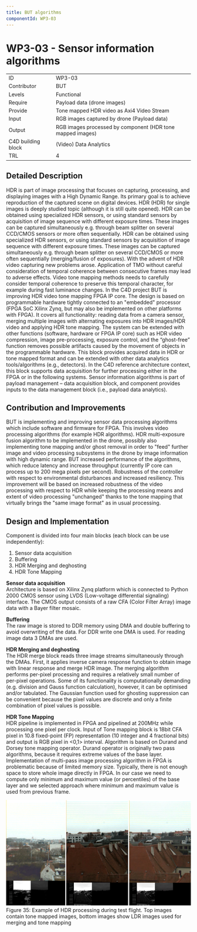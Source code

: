 ```yaml
---
title: BUT algorithms
componentId: WP3-03
---
```


# WP3-03 - Sensor information algorithms


|||
|-|-|
|ID|WP3-03|
|Contributor|BUT|
|Levels|Functional|
|Require|Payload data (drone images)|
|Provide|Tone mapped HDR video as Axi4 Video Stream|
|Input|RGB images captured by drone (Payload data)|
|Output|RGB images processed by component (HDR tone mapped images)|
|C4D building block|(Video) Data Analytics|
|TRL|4|

## Detailed Description

HDR is part of image processing that focuses on capturing, processing, and displaying images with a High Dynamic Range. Its primary goal is to achieve reproduction of the captured scene on digital devices. HDR (HDR) for single images is deeply studied topic (although it is still quite opened). HDR can be obtained using specialized HDR sensors, or using standard sensors by acquisition of image sequence with different exposure times. These images can be captured simultaneously e.g. through beam splitter on several CCD/CMOS sensors  or more often sequentially. HDR can be obtained using specialized HDR sensors, or using standard sensors by acquisition of image sequence with different exposure times. These images can be captured simultaneously e.g. through beam splitter on several CCD/CMOS or more often sequentially (merging/fusion of exposures). With the advent of HDR video capturing new problems arose. Application of TMO without careful consideration of temporal coherence between consecutive frames may lead to adverse effects. Video tone mapping methods needs to carefully consider temporal coherence to preserve this temporal character, for example during fast luminance changes. 
In the C4D project BUT is improving HDR video tone mapping FPGA IP core. The design is based on programmable hardware tightly connected to an "embedded" processor (FPGA SoC Xilinx Zynq, but may also be implemented on other platforms with FPGA). It covers all functionality: reading data from a camera sensor, merging multiple images with alternating exposures into HDR images/HDR video and applying HDR tone mapping. The system can be extended with other functions (software, hardware or FPGA IP core) such as HDR video compression, image pre-processing, exposure control, and the “ghost-free” function removes possible artifacts caused by the movement of objects in the programmable hardware. This block provides acquired data in HDR or tone mapped format and can be extended with other data analytics tools/algorithms (e.g., detectors).
In the C4D reference architecture context, this block supports data acquisition for further processing either in the FPGA or in the following systems. Sensor information algorithms is part of payload management – data acquisition block, and component provides inputs to the   data management block (i.e., payload data analytics).

## Contribution and Improvements

BUT is implementing and improving sensor data processing algorithms which include software and firmware for FPGA. This involves video processing algorithms (for example HDR algorithms). HDR multi-exposure fusion algorithm to be implemented in the drone, possibly also implementing tone mapping and/or ghost removal in order to "feed" further image and video processing subsystems in the drone by image information with high dynamic range. 
BUT increased performance of the algorithms, which reduce latency and increase throughput (currently IP core can process up to 200 mega pixels per second). Robustness of the controller with respect to environmental disturbances and increased resiliency. This improvement will be based on increased robustness of the video processing with respect to HDR while keeping the processing means and extent of video processing "unchanged" thanks to the tone mapping that virtually brings the "same image format" as in usual processing.

## Design and Implementation

Component is divided into four main blocks (each block can be use independently):

1. Sensor data acquisition
2. Buffering
3. HDR Merging and deghosting
4. HDR Tone Mapping

__Sensor data acquisition__  
Architecture is based on Xilinx Zynq platform which is connected to Python 2000 CMOS sensor using LVDS (Low-voltage differential signaling) interface. The CMOS output consists of a raw CFA (Color Filter Array) image data with a Bayer filter mosaic.

__Buffering__  
The raw image is stored to DDR memory using DMA and double buffering to avoid overwriting of the data. For DDR write one DMA is used. For reading image data 3 DMAs are used. 

__HDR Merging and deghosting__  
The HDR merge block reads three image streams simultaneously through the DMAs. First, it applies inverse camera response function to obtain image with linear response and merge HDR image. The merging algorithm performs per-pixel processing and requires a relatively small number of per-pixel operations. Some of its functionality is computationally demanding (e.g. division and Gauss function calculation), however, it can be optimised and/or tabulated. The Gaussian function used for ghosting suppression can be convenient because the pixel values are discrete and only a finite combination of pixel values is possible.

__HDR Tone Mapping__  
HDR pipeline is implemented in FPGA and pipelined at 200MHz while processing one pixel per clock. Input of Tone mapping block is 18bit CFA  pixel in 10.8 fixed-point (FP) representation (10 integer and 4 fractional bits) and output is RGB pixel in <0,1> interval. Algorithm is based on Durand and Dorsey tone mapping operator. Durand operator is originally two pass algorithms, because it requires extreme values of the base layer. Implementation of multi-pass image processing algorithm in FPGA is problematic because of limited memory size. Typically, there is not enough space to store whole image directly in FPGA. In our case we need to compute only minimum and maximum value (or percentiles) of the base layer and we selected approach where minimum and maximum value is used from previous frame.

![](../../images/wp3-03_01.png)  
Figure 35: Example of HDR processing during test flight. Top images contain tone mapped images, bottom images show LDR images used for merging and tone mapping


